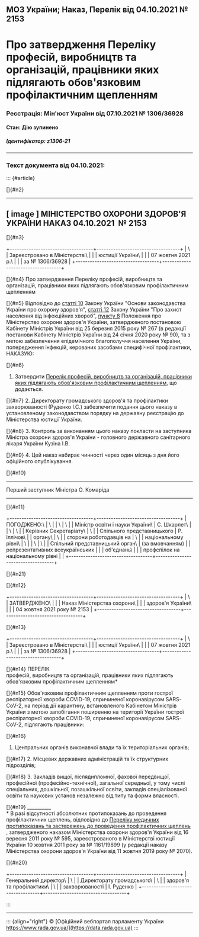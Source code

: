 ## МОЗ України; Наказ, Перелік від 04.10.2021 № 2153

# Про затвердження Переліку професій, виробництв та організацій, працівники яких підлягають обов\'язковим профілактичним щепленням

### Реєстрація: Мін\'юст України від 07.10.2021 № 1306/36928

#### Стан: Дію зупинено

##### Ідентифікатор: z1306-21

------------------------------------------------------------------------

### Текст документа від 04.10.2021:

::: {#article}
<div>

[]{#n2}

  ----------------------------------------
  \[ image \]
  МІНІСТЕРСТВО ОХОРОНИ ЗДОРОВ\'Я УКРАЇНИ
  НАКАЗ
  04.10.2021  № 2153
  ----------------------------------------

</div>

<div>

[]{#n3}

+-----------------------------------+-----------------------------------+
| \                                 | Зареєстровано в Міністерстві\     |
|                                   | юстиції України\                  |
|                                   | 07 жовтня 2021 р.\                |
|                                   | за № 1306/36928                   |
+-----------------------------------+-----------------------------------+

</div>

[]{#n4}
Про затвердження Переліку професій, виробництв та організацій, працівники яких підлягають обов\'язковим профілактичним щепленням

[]{#n5}
Відповідно до [статті 10](/go/2801-12) Закону України \"Основи законодавства України про охорону здоров\'я\", [статті 12](/go/1645-14) Закону України \"Про захист населення від інфекційних хвороб\", [пункту 8](/go/267-2015-%D0%BF) Положення про Міністерство охорони здоров\'я України, затвердженого постановою Кабінету Міністрів України від 25 березня 2015 року № 267 (в редакції постанови Кабінету Міністрів України від 24 січня 2020 року № 90), та з метою забезпечення епідемічного благополуччя населення України, попередження інфекцій, керованих засобами специфічної профілактики, НАКАЗУЮ:

[]{#n6}
1. Затвердити [Перелік професій, виробництв та організацій, працівники яких підлягають обов\'язковим профілактичним щепленням](#n14), що додається.

[]{#n7}
2. Директорату громадського здоров\'я та профілактики захворюваності (Руденко І.С.) забезпечити подання цього наказу в установленому законодавством порядку на державну реєстрацію до Міністерства юстиції України.

[]{#n8}
3. Контроль за виконанням цього наказу покласти на заступника Міністра охорони здоров\'я України - головного державного санітарного лікаря України Кузіна І.В.

[]{#n9}
4. Цей наказ набирає чинності через один місяць з дня його офіційного опублікування.

<div>

[]{#n10}

  --------------------------- -------------
  Перший заступник Міністра   О. Комаріда
  --------------------------- -------------

</div>

<div>

[]{#n11}

+-----------------------------------+-----------------------------------+
| ПОГОДЖЕНО:\                       | \                                 |
| \                                 | \                                 |
| Міністр освіти і науки України\   | С. Шкарлет\                       |
| \                                 | \                                 |
| Керівник Секретаріату\            | \                                 |
| Спільного представницького        | Р. Іллічов\                       |
| органу\                           | \                                 |
| сторони роботодавців на           | \                                 |
| національному рівні\              | \                                 |
| \                                 | \                                 |
| Спільний представницький орган\   | (за вмовчанням)                   |
| репрезентативних всеукраїнських   |                                   |
| об\'єднань\                       |                                   |
| профспілок на національному рівні |                                   |
+-----------------------------------+-----------------------------------+

</div>

[]{#n21}

<div>

[]{#n12}

+-----------------------------------+-----------------------------------+
| \                                 | ЗАТВЕРДЖЕНО\                      |
|                                   | Наказ Міністерства охорони\       |
|                                   | здоров\'я України\                |
|                                   | 04 жовтня 2021 року № 2153        |
+-----------------------------------+-----------------------------------+

</div>

<div>

[]{#n13}

+-----------------------------------+-----------------------------------+
| \                                 | Зареєстровано в Міністерстві\     |
|                                   | юстиції України\                  |
|                                   | 07 жовтня 2021 р.\                |
|                                   | за № 1306/36928                   |
+-----------------------------------+-----------------------------------+

</div>

[]{#n14}
ПЕРЕЛІК\
професій, виробництв та організацій, працівники яких підлягають обов\'язковим профілактичним щепленням\*

[]{#n15}
Обов\'язковим профілактичним щепленням проти гострої респіраторної хвороби COVID-19, спричиненої коронавірусом SARS-CoV-2, на період дії карантину, встановленого Кабінетом Міністрів України з метою запобігання поширенню на території України гострої респіраторної хвороби COVID-19, спричиненої коронавірусом SARS-CoV-2, підлягають працівники:

[]{#n16}
1. Центральних органів виконавчої влади та їх територіальних органів;

[]{#n17}
2. Місцевих державних адміністрацій та їх структурних підрозділів;

[]{#n18}
3. Закладів вищої, післядипломної, фахової передвищої, професійної (професійно-технічної), загальної середньої, у тому числі спеціальних, дошкільної, позашкільної освіти, закладів спеціалізованої освіти та наукових установ незалежно від типу та форми власності.

[]{#n19}
\_\_\_\_\_\_\_\_\_\_\
\* В разі відсутності абсолютних протипоказань до проведення профілактичних щеплень, відповідно до [Переліку медичних протипоказань та застережень до проведення профілактичних щеплень](/go/z1161-11) , затвердженого наказом Міністерства охорони здоров\'я України від 16 вересня 2011 року № 595, зареєстрованого в Міністерстві юстиції України 10 жовтня 2011 року за № 1161/19899 (у редакції наказу Міністерства охорони здоров\'я України від 11 жовтня 2019 року № 2070).

<div>

[]{#n20}

+-----------------------------------+-----------------------------------+
| Генеральний директор\             | \                                 |
| Директорату громадського\         | \                                 |
| здоров\'я та профілактики\        | \                                 |
| захворюваності                    | І. Руденко                        |
+-----------------------------------+-----------------------------------+

</div>
:::

------------------------------------------------------------------------

::: {align="right"}
© [Офіційний вебпортал парламенту України\
https://www.rada.gov.ua/](https://data.rada.gov.ua)
:::
